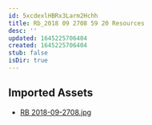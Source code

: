 ```yaml
---
id: 5xcdexlHBRx3Larm2Hchh
title: Rb_2018 09 2708 59 20 Resources
desc: ''
updated: 1645225706404
created: 1645225706404
stub: false
isDir: true
---
```

## Imported Assets
- [RB 2018-09-2708.jpg](/assets/rb-2018-09-2708-kOk1FEiMrFNy.jpg)
